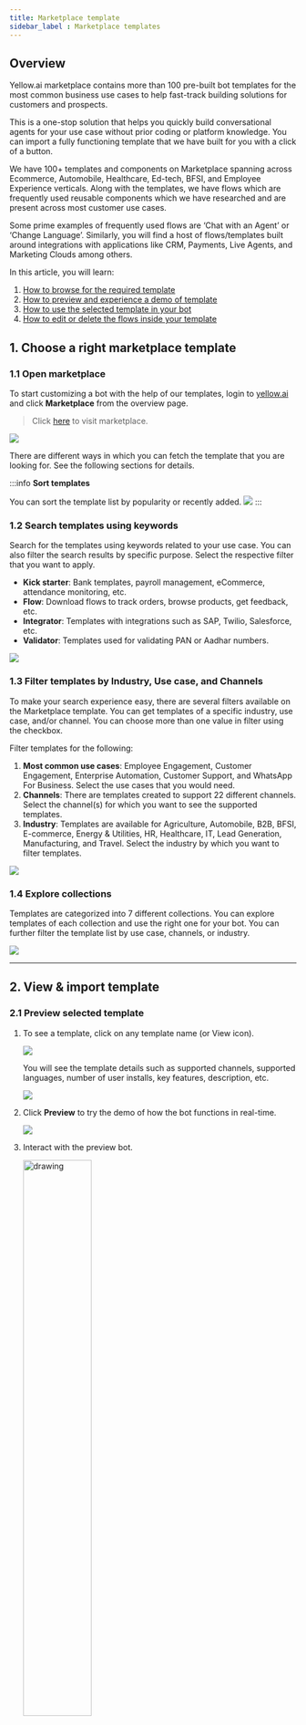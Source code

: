 ```yaml
---
title: Marketplace template 
sidebar_label : Marketplace templates
---
```


## Overview

Yellow.ai marketplace contains more than 100 pre-built bot templates for the most common business use cases to help fast-track building solutions for customers and prospects.  

This is a one-stop solution that helps you quickly build conversational agents for your use case without prior coding or platform knowledge. You can import a fully functioning template that we have built for you with a click of a button. 

We have 100+ templates and components on Marketplace spanning across Ecommerce, Automobile, Healthcare, Ed-tech, BFSI, and Employee Experience verticals. Along with the templates, we have flows which are frequently used reusable components which we have researched and are present across most customer use cases. 

Some prime examples of frequently used flows are ‘Chat with an Agent’ or ‘Change Language’. Similarly, you will find a host of flows/templates built around integrations with applications like CRM, Payments, Live Agents, and Marketing Clouds among others.

In this article, you will learn:

1. [How to browse for the required template](#12-search-templates-using-keywords)
2. [How to preview and experience a demo of template](#21-preview-selected-template)
3. [How to use the selected template in your bot](#22-use-template-in-your-bot)
4. [How to edit or delete the flows inside your template](#3-edit-imported-flows)


## <a name="1"></a> 1. Choose a right marketplace template 

### 1.1 Open marketplace 

To start customizing a bot with the help of our templates, login to [yellow.ai](https://cloud.yellow.ai/auth/login) and click **Marketplace** from the overview page.

> Click [here](https://cloud.yellow.ai/marketplace) to visit marketplace. 


![](https://i.imgur.com/oQJRB60.jpg)


There are different ways in which you can fetch the template that you are looking for. See the following sections for details. 

:::info
**Sort templates**   

You can sort the template list by popularity or recently added. 
![](https://i.imgur.com/EXT9Vk1.png)
:::

### 1.2 Search templates using keywords

Search for the templates using keywords related to your use case. You can also filter the search results by specific purpose. Select the respective filter that you want to apply. 

- **Kick starter**: Bank templates, payroll management, eCommerce, attendance monitoring, etc. 
- **Flow**: Download flows to track orders, browse products, get feedback, etc. 
- **Integrator**: Templates with integrations such as SAP, Twilio, Salesforce, etc.
- **Validator**: Templates used for validating PAN or Aadhar numbers. 

![](https://i.imgur.com/5veE3JM.png)



### 1.3 Filter templates by Industry, Use case, and Channels

To make your search experience easy, there are several filters available on the Marketplace template. You can get templates of a specific industry, use case, and/or channel. You can choose more than one value in filter using the checkbox.

Filter templates for the following:
1. **Most common use cases**: Employee Engagement, Customer Engagement, Enterprise Automation, Customer Support, and WhatsApp For Business. Select the use cases that you would need.
2. **Channels**: There are templates created to support 22 different channels. Select the channel(s) for which you want to see the supported templates.
3. **Industry**: Templates are available for Agriculture, Automobile, B2B, BFSI, E-commerce, Energy & Utilities, HR, Healthcare, IT, Lead Generation, Manufacturing, and Travel. Select the industry by which you want to filter templates.


![](https://i.imgur.com/5cJ8FHS.png)


### 1.4 Explore collections

Templates are categorized into 7 different collections. You can explore templates of each collection and use the right one for your bot. You can further filter the template list by use case, channels, or industry.

![](https://i.imgur.com/MlEkolg.png)


***

## 2. View & import template

### <a name="2"></a> 2.1 Preview selected template 

1. To see a template, click on any template name (or View icon). 

   ![](https://i.imgur.com/m5VECfy.png)

   You will see the template details such as supported channels, supported languages, number of user installs, key features, description, etc. 

   ![](https://i.imgur.com/zuYvhvA.png)

2. Click **Preview** to try the demo of how the bot functions in real-time. 

   ![](https://i.imgur.com/lxSkaNt.png)

3. Interact with the preview bot.

   <img src="https://i.imgur.com/7FYZVtd.png" alt="drawing" width="50%"/>



### <a name="3"></a> 2.2 Use template in your bot

1. To import the template, click on any template name (or Use template icon). 

   ![](https://i.imgur.com/Wey5PYw.png)

- (Or) You can also open the template and click **+Use template**.

   ![](https://i.imgur.com/SP1uMq4.png)

2. Choose the bot that you want to add this template (these flows) and click **Use template**.

   ![](https://i.imgur.com/0uV4TOP.png)

:::note

**Export flows from one bot to another**

If you have an existing flow that is being used in one of your bots and you want to use the same flow in the current bot, you can do with the help of Marketplace component feature. This feature can be used when the available templates on our Marketplace does not match your requirement, but there is a functioning flow which is already existing on yellow.ai platform in another bot.
Click [here](https://docs.yellow.ai/docs/platform_concepts/studio/build/Flows/exportflow) to learn how. 
:::

3. Flows will be imported and trained automatically for your bot. 


## <a name="4"></a> 3. Edit imported flows 


To edit imported flows, go to **Automation** > **Build** > **Flows** and edit the flow. Learn more about flows and how to edit flows [here](https://docs.yellow.ai/docs/platform_concepts/studio/build/Flows/journeys). 

The following actions can be performed after exporting the template: 



#### Delete flow

If you have exported flows that are not relevant to your use case, you can delete the flows by clicking the menu on the right and selecting **Delete**. 
For example, if you have exported the same flow twice, one flow can be deleted or if your bot does not require verification, that flow can be deleted. 

![](https://i.imgur.com/u3yhreX.png)

#### Clone flow

If you want to reuse one flow more than once, you can clone the flows by clicking the menu on the right and selecting **Clone**. While cloning you can enter a custom flow name and description. 
For example, the 'Bike Models' and 'Bike Models clone' flow will have the same flow except the models displayed through it will be different. 

![](https://i.imgur.com/6fvtk0R.png)


#### Edit flow 

:::info

To import and use specific flows directly from the Marketplace into a **Sandbox or Development** environment, open the Flows section, click **+Create new flow**, and import from Marketplace.

:::

To edit a flow: 

1. Open the flow by clicking on the flow name. 

![](https://i.imgur.com/gfw2hy9.png)

2. **Edit text**: Text inside each node can be rephrased. Open any node and enter the text in **Bot says**. For example,  "Remember me? I'm Mia, here to collect your AADHAR information." can be changed to "Hey! Please provide your AADHAR information."

<img src="https://i.imgur.com/ypOZfjh.png" alt="drawing" width="70%"/>

3. **Add new nodes**: New nodes can be added when required. 


| Nodes         | Description |
| ------------ | -------------------------------------------------------------------------------------------------------------------------------------------------------------------------------------------------------------------- |
| **Prompts**  | Prompts can be used when the bot expects a user to respond to the posed question. Click [here](https://docs.yellow.ai/docs/platform_concepts/studio/build/nodes/prompt-nodes) to learn more.                           |
| **Messages** | Messages can be used when the bot has to display information to the user without expecting any response. Click [here](https://docs.yellow.ai/docs/platform_concepts/studio/build/nodes/message-nodes1/message-nodes) to learn more. These nodes can be used to provide a human touch to the conversation. |
| **Action**   | Actions are non-interactive nodes that can be used to perform a specific task. Click [here](https://docs.yellow.ai/docs/platform_concepts/studio/build/nodes/action-nodes) to learn more.                            |
|    **Logic**   |  Logic nodes can be used when the flow must be branched based on the given conditions. Click [here](https://docs.yellow.ai/docs/platform_concepts/studio/build/nodes/logic-nodes) to learn more.  |

4. **Delete nodes**: You can delete a few unnecessary nodes provided in the default flow by clicking the delete icon. After deleting the node, connect the node to the next node so that the flow persists. 

![](https://i.imgur.com/7O9NTQz.png)

5. After editing, click **Publish changes**. 

![](https://i.imgur.com/oRoCiRc.jpg)





:::info

1. Learn how to **export flows** from one bot to another, [click here](https://docs.yellow.ai/docs/platform_concepts/studio/build/Flows/exportflow)
2. Learn to **debug the flows** in the template you imported, [click here](https://docs.yellow.ai/docs/platform_concepts/studio/test-and-publish-bot/debug-flow). 
3. Learn how to **publish the changes** after customizing your bot, [click here](https://docs.yellow.ai/docs/platform_concepts/studio/test-and-publish-bot/modes).
:::
   


